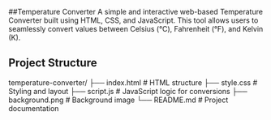 ##Temperature Converter
A simple and interactive web-based Temperature Converter built using HTML, CSS, and JavaScript. 
This tool allows users to seamlessly convert values between Celsius (°C), Fahrenheit (°F), and Kelvin (K).

## Project Structure
temperature-converter/
├── index.html # HTML structure
├── style.css # Styling and layout
├── script.js # JavaScript logic for conversions
├── background.png # Background image 
└── README.md # Project documentation
